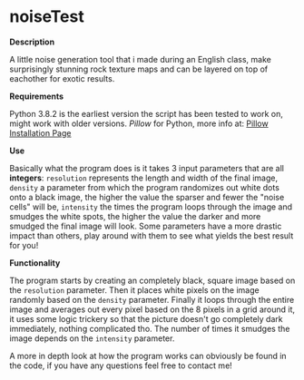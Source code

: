 # noiseTest
**Description**

A little noise generation tool that i made during an English class, make surprisingly stunning rock texture maps and can be layered on top of eachother for exotic results.

**Requirements**

Python 3.8.2 is the earliest version the script has been tested to work on, might work with older versions.
*Pillow* for Python, more info at: [Pillow Installation Page](https://pillow.readthedocs.io/en/stable/installation.html "Installation Page")

**Use**

Basically what the program does is it takes 3 input parameters that are all **integers**:
`resolution` represents the length and width of the final image,
`density` a parameter from which the program randomizes out white dots onto a black image, the higher the value the sparser and fewer the "noise cells" will be,
`intensity` the times the program loops through the image and smudges the white spots, the higher the value the darker and more smudged the final image will look.
Some parameters have a more drastic impact than others, play around with them to see what yields the best result for you!

**Functionality**

The program starts by creating an completely black, square image based on the `resolution` parameter. 
Then it places white pixels on the image randomly based on the `density` parameter. 
Finally it loops through the entire image and averages out every pixel based on the 8 pixels in a grid around it, it uses some logic trickery so that the picture doesn't go completely dark immediately, nothing complicated tho. The number of times it smudges the image depends on the `intensity` parameter.

A more in depth look at how the program works can obviously be found in the code, if you have any questions feel free to contact me!
